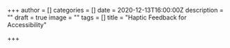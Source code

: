 +++
author = []
categories = []
date = 2020-12-13T16:00:00Z
description = ""
draft = true
image = ""
tags = []
title = "Haptic Feedback for Accessibility"

+++
